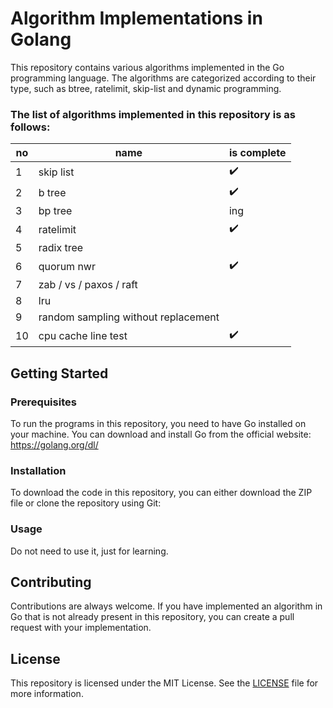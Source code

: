 # Algorithm Implementations in Golang

This repository contains various algorithms implemented in the Go programming language. The algorithms are categorized according to their type, such as btree, ratelimit, skip-list and dynamic programming.

### The list of algorithms implemented in this repository is as follows:

| no   | name                                | is complete |
| ---- | ----------------------------------- | ----------- |
| 1    | skip list                           | :heavy_check_mark:        |
| 2    | b tree                              | :heavy_check_mark:        |
| 3    | bp tree                             | ing          |
| 4    | ratelimit                           | :heavy_check_mark:        |
| 5    | radix tree                          |             |
| 6    | quorum nwr                          | :heavy_check_mark:             |
| 7    | zab / vs / paxos / raft             |             |
| 8    | lru                                 |             |
| 9    | random sampling without replacement |             |
| 10   | cpu cache line test | :heavy_check_mark:            |

## Getting Started

### Prerequisites

To run the programs in this repository, you need to have Go installed on your machine. You can download and install Go from the official website: https://golang.org/dl/

### Installation

To download the code in this repository, you can either download the ZIP file or clone the repository using Git:

### Usage

Do not need to use it, just for learning.
## Contributing

Contributions are always welcome. If you have implemented an algorithm in Go that is not already present in this repository, you can create a pull request with your implementation.

## License

This repository is licensed under the MIT License. See the [LICENSE](https://chat.openai.com/LICENSE) file for more information.
